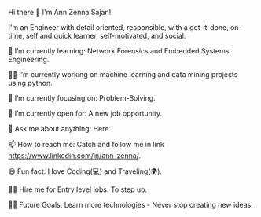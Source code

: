 Hi there 👋 I'm Ann Zenna Sajan!

I'm an Engineer with detail oriented, responsible, with a get-it-done, on-time, self and quick learner, self-motivated, and social.

🌱 I’m currently learning: Network Forensics and Embedded Systems Engineering.

👨‍💻 I’m currently working on machine learning and data mining projects using python.

🎯 I’m currently focusing on: Problem-Solving.

🤔 I’m currently open for: A new job opportunity.

💬 Ask me about anything: Here.

📫 How to reach me: Catch and follow me in link https://www.linkedin.com/in/ann-zenna/.

😄 Fun fact: I love Coding(💻) and Traveling(🌍).

👨‍💻 Hire me for Entry level jobs: To step up.

💪🏼 Future Goals: Learn more technologies - Never stop creating new ideas.
